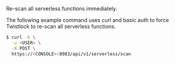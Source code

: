 Re-scan all serverless functions immediately.

The following example command uses curl and basic auth to force Twistlock to re-scan all serverless functions.

```bash
$ curl -k \
  -u <USER> \
  -X POST \
  https://<CONSOLE>:8083/api/v1/serverless/scan
```
